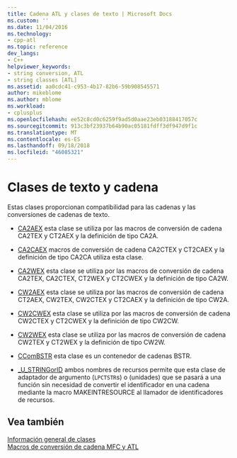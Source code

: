 ```yaml
---
title: Cadena ATL y clases de texto | Microsoft Docs
ms.custom: ''
ms.date: 11/04/2016
ms.technology:
- cpp-atl
ms.topic: reference
dev_langs:
- C++
helpviewer_keywords:
- string conversion, ATL
- string classes [ATL]
ms.assetid: aa0cdc41-c953-4b17-82b6-59b908545571
author: mikeblome
ms.author: mblome
ms.workload:
- cplusplus
ms.openlocfilehash: ee52c8cd0c6259f9ad5d0aae23eb03188417057c
ms.sourcegitcommit: 913c3bf23937b64b90ac05181fdff3df947d9f1c
ms.translationtype: MT
ms.contentlocale: es-ES
ms.lasthandoff: 09/18/2018
ms.locfileid: "46085321"
---
```

# <a name="string-and-text-classes"></a>Clases de texto y cadena

Estas clases proporcionan compatibilidad para las cadenas y las conversiones de cadenas de texto.

- [CA2AEX](../atl/reference/ca2aex-class.md) esta clase se utiliza por las macros de conversión de cadena CA2TEX y CT2AEX y la definición de tipo CA2A.

- [CA2CAEX](../atl/reference/ca2caex-class.md) macros de conversión de cadena CA2CTEX y CT2CAEX y la definición de tipo CA2CA utiliza esta clase.

- [CA2WEX](../atl/reference/ca2wex-class.md) esta clase se utiliza por las macros de conversión de cadena CA2TEX, CA2CTEX, CT2WEX y CT2CWEX y la definición de tipo CA2W.

- [CW2AEX](../atl/reference/cw2aex-class.md) esta clase se utiliza por las macros de conversión de cadena CT2AEX, CW2TEX, CW2CTEX y CT2CAEX y la definición de tipo CW2A.

- [CW2CWEX](../atl/reference/cw2cwex-class.md) esta clase se utiliza por las macros de conversión de cadena CW2CTEX y CT2CWEX y la definición de tipo CW2CW.

- [CW2WEX](../atl/reference/cw2wex-class.md) esta clase se utiliza por las macros de conversión de cadena CW2TEX y CT2WEX y la definición de tipo CW2W.

- [CComBSTR](../atl/reference/ccombstr-class.md) esta clase es un contenedor de cadenas BSTR.

- [_U_STRINGorID](../atl/reference/u-stringorid-class.md) ambos nombres de recursos permite que esta clase de adaptador de argumento (`LPCTSTR`s) o (unidades) que se pasará a una función sin necesidad de convertir el identificador en una cadena mediante la macro MAKEINTRESOURCE al llamador de identificadores de recursos.

## <a name="see-also"></a>Vea también

[Información general de clases](../atl/atl-class-overview.md)<br/>
[Macros de conversión de cadena MFC y ATL](reference/string-conversion-macros.md)

